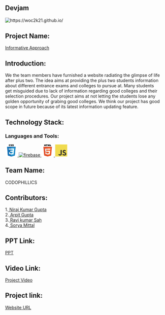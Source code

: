 ## Devjam 
<p align="left"><img align="center" src="https://cdn.jsdelivr.net/npm/simple-icons@3.0.1/icons/dev-dot-to.svg" alt="https://woc2k21.github.io/" height="30" width="40" /></a>


## Project Name: 
 [Informative Approach](https://niraj-gupta26.github.io/informative-approach/)


## Introduction:
We the team members have furnished a website radiating the glimpse 
of life after plus two. The idea aims at providing the plus two students 
information about different entrance exams and colleges to pursue at. Many 
students get misguided due to lack of information regarding good colleges and 
their selection procedures. Our project aims at not letting the students lose any 
golden opportunity of grabing good colleges.
 We think our project has good scope in future because of its latest 
information updating feature.



## Technology Stack:
<h3 align="left">Languages and Tools:</h3>
<p align="left"> <a href="https://www.w3schools.com/css/" target="_blank"> <img src="https://raw.githubusercontent.com/devicons/devicon/master/icons/css3/css3-original-wordmark.svg" alt="css3" width="40" height="40"/> </a> <a href="https://firebase.google.com/" target="_blank"> <img src="https://www.vectorlogo.zone/logos/firebase/firebase-icon.svg" alt="firebase" width="40" height="40"/> </a> <a href="https://www.w3.org/html/" target="_blank"> <img src="https://raw.githubusercontent.com/devicons/devicon/master/icons/html5/html5-original-wordmark.svg" alt="html5" width="40" height="40"/> </a> <a href="https://developer.mozilla.org/en-US/docs/Web/JavaScript" target="_blank"> <img src="https://raw.githubusercontent.com/devicons/devicon/master/icons/javascript/javascript-original.svg" alt="javascript" width="40" height="40"/> </a> </p>


## Team Name:
  CODOPHILLICS


## Contributors:

1.[ Niraj Kumar Gupta](https://github.com/Niraj-Gupta26/)\
2.[ Arpit Gupta](https://github.com/Arpitgupta1014)\
3.[ Ravi kumar Sah](https://github.com/ravi92647)\
4.[ Sorya Mittal](https://github.com/Shorya269)

## PPT Link:
[PPT](https://drive.google.com/file/d/1c7dff8OXVvcoZnT1pm2WrVJKX1V8Zgu5/view?usp=sharing)
## Video Link:
[Project Video](https://drive.google.com/file/d/1ZjNFThDTYhFmYTbl_wDUQrtPKZT1IjKZ/view?usp=sharing)

## Project link:
[Website URL](https://niraj-gupta26.github.io/informative-approach/)
